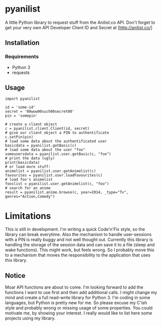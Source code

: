 # pyanilist

A little Python library to request stuff from the Anilist.co API. Don't forget to get your very own API Developer Client ID and Secret at [http://anilist.co/]


## Installation
### Requirements
* Python 3
* requests

## Usage
```
import pyanilist

id = 'some-id'
secret = '00wow00such00secret00'
pin = 'somepin'

# create a client object
c = pyanilist.client.Client(id, secret)
# give our client object a PIN to authentificate
c.setPin(pin)
# load some data about the authentificated user
basicdata = pyanilist.getBasic(c)
# load some data about the user "foo"
someusersdata = pyanilist.user.getBasic(c, "foo")
# print the data (ugly)
print(basicdata)
# or load more stuff:
animelist = pyanilist.user.getAnimelist(c)
favourites = pyanilist.user.loadFavourites(c)
# load foo's animelist
fooslist = pyanilist.user.getAnimelist(c, "foo")
# search for an anime
result = pyanilist.anime.browse(c, year=2014, _type="Tv", genres="Action,Comedy")
```
# Limitations
This is still in development. I'm writing a quick Code'n'Fix style, so the library can break everytime.
Also the mechanism to handle user-sessions with a PIN is really buggy and not well thought out. Currently this library is handling the storage of the session data and can save it to a file (sleep and wake functions). This might work, but feels wrong. So I probably move this to a mechanism that moves the responsibility to the application that uses this library.

## Notice
Moar API functions are about to come. I'm looking forward to add the functions I want to use first and then add additional calls. I might change my mind and create a full read-write library for Python 3. I'm coding in some languages, but Python is pretty new for me. So please excuse my C'ish style and probably wrong or missing usage of some properties.
You could motivate me, by showing your interest. I really would like to list here some projects using my library.
